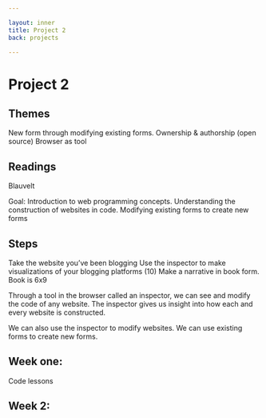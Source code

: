 ```yaml
---

layout: inner
title: Project 2
back: projects

---
```


# Project 2

## Themes

New form through modifying existing forms.
Ownership & authorship (open source)
Browser as tool


## Readings

Blauvelt

Goal: Introduction to web programming concepts. Understanding the construction of websites in code. Modifying existing forms to create new forms

## Steps

Take the website you’ve been blogging
Use the inspector to make visualizations of your blogging platforms (10)
Make a narrative in book form. Book is 6x9

Through a tool in the browser called an inspector, we can see and modify the code of any website. The inspector gives us insight into how each and every website is constructed.

We can also use the inspector to modify websites. We can use existing forms to create new forms.


## Week one:
Code lessons

## Week 2:
